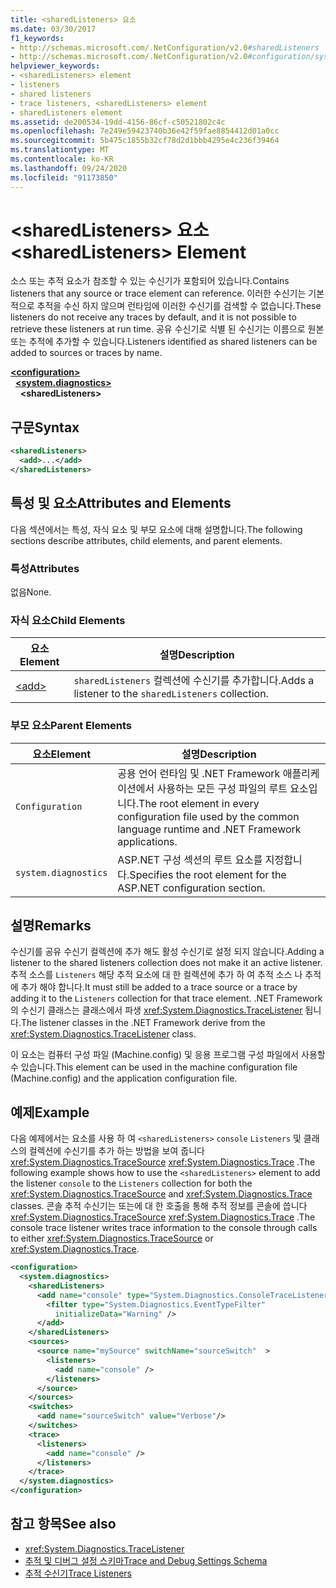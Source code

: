 ```yaml
---
title: <sharedListeners> 요소
ms.date: 03/30/2017
f1_keywords:
- http://schemas.microsoft.com/.NetConfiguration/v2.0#sharedListeners
- http://schemas.microsoft.com/.NetConfiguration/v2.0#configuration/system.diagnostics/sharedListeners
helpviewer_keywords:
- <sharedListeners> element
- listeners
- shared listeners
- trace listeners, <sharedListeners> element
- sharedListeners element
ms.assetid: de200534-19dd-4156-86cf-c50521802c4c
ms.openlocfilehash: 7e249e59423740b36e42f59fae8854412d01a0cc
ms.sourcegitcommit: 5b475c1855b32cf78d2d1bbb4295e4c236f39464
ms.translationtype: MT
ms.contentlocale: ko-KR
ms.lasthandoff: 09/24/2020
ms.locfileid: "91173850"
---
```

# <a name="sharedlisteners-element"></a><span data-ttu-id="56cf0-102">\<sharedListeners> 요소</span><span class="sxs-lookup"><span data-stu-id="56cf0-102">\<sharedListeners> Element</span></span>

<span data-ttu-id="56cf0-103">소스 또는 추적 요소가 참조할 수 있는 수신기가 포함되어 있습니다.</span><span class="sxs-lookup"><span data-stu-id="56cf0-103">Contains listeners that any source or trace element can reference.</span></span>  <span data-ttu-id="56cf0-104">이러한 수신기는 기본적으로 추적을 수신 하지 않으며 런타임에 이러한 수신기를 검색할 수 없습니다.</span><span class="sxs-lookup"><span data-stu-id="56cf0-104">These listeners do not receive any traces by default, and it is not possible to retrieve these listeners at run time.</span></span> <span data-ttu-id="56cf0-105">공유 수신기로 식별 된 수신기는 이름으로 원본 또는 추적에 추가할 수 있습니다.</span><span class="sxs-lookup"><span data-stu-id="56cf0-105">Listeners identified as shared listeners can be added to sources or traces by name.</span></span>  
  
[**\<configuration>**](../configuration-element.md)  
&nbsp;&nbsp;[**\<system.diagnostics>**](system-diagnostics-element.md)  
&nbsp;&nbsp;&nbsp;&nbsp;**\<sharedListeners>**  
  
## <a name="syntax"></a><span data-ttu-id="56cf0-106">구문</span><span class="sxs-lookup"><span data-stu-id="56cf0-106">Syntax</span></span>  
  
```xml  
<sharedListeners>
  <add>...</add>  
</sharedListeners>  
```  
  
## <a name="attributes-and-elements"></a><span data-ttu-id="56cf0-107">특성 및 요소</span><span class="sxs-lookup"><span data-stu-id="56cf0-107">Attributes and Elements</span></span>  

 <span data-ttu-id="56cf0-108">다음 섹션에서는 특성, 자식 요소 및 부모 요소에 대해 설명합니다.</span><span class="sxs-lookup"><span data-stu-id="56cf0-108">The following sections describe attributes, child elements, and parent elements.</span></span>  
  
### <a name="attributes"></a><span data-ttu-id="56cf0-109">특성</span><span class="sxs-lookup"><span data-stu-id="56cf0-109">Attributes</span></span>  

 <span data-ttu-id="56cf0-110">없음</span><span class="sxs-lookup"><span data-stu-id="56cf0-110">None.</span></span>  
  
### <a name="child-elements"></a><span data-ttu-id="56cf0-111">자식 요소</span><span class="sxs-lookup"><span data-stu-id="56cf0-111">Child Elements</span></span>  
  
|<span data-ttu-id="56cf0-112">요소</span><span class="sxs-lookup"><span data-stu-id="56cf0-112">Element</span></span>|<span data-ttu-id="56cf0-113">설명</span><span class="sxs-lookup"><span data-stu-id="56cf0-113">Description</span></span>|  
|-------------|-----------------|  
|[\<add>](add-element-for-listeners-for-trace.md)|<span data-ttu-id="56cf0-114">`sharedListeners` 컬렉션에 수신기를 추가합니다.</span><span class="sxs-lookup"><span data-stu-id="56cf0-114">Adds a listener to the `sharedListeners` collection.</span></span>|  
  
### <a name="parent-elements"></a><span data-ttu-id="56cf0-115">부모 요소</span><span class="sxs-lookup"><span data-stu-id="56cf0-115">Parent Elements</span></span>  
  
|<span data-ttu-id="56cf0-116">요소</span><span class="sxs-lookup"><span data-stu-id="56cf0-116">Element</span></span>|<span data-ttu-id="56cf0-117">설명</span><span class="sxs-lookup"><span data-stu-id="56cf0-117">Description</span></span>|  
|-------------|-----------------|  
|`Configuration`|<span data-ttu-id="56cf0-118">공용 언어 런타임 및 .NET Framework 애플리케이션에서 사용하는 모든 구성 파일의 루트 요소입니다.</span><span class="sxs-lookup"><span data-stu-id="56cf0-118">The root element in every configuration file used by the common language runtime and .NET Framework applications.</span></span>|  
|`system.diagnostics`|<span data-ttu-id="56cf0-119">ASP.NET 구성 섹션의 루트 요소를 지정합니다.</span><span class="sxs-lookup"><span data-stu-id="56cf0-119">Specifies the root element for the ASP.NET configuration section.</span></span>|  
  
## <a name="remarks"></a><span data-ttu-id="56cf0-120">설명</span><span class="sxs-lookup"><span data-stu-id="56cf0-120">Remarks</span></span>  

 <span data-ttu-id="56cf0-121">수신기를 공유 수신기 컬렉션에 추가 해도 활성 수신기로 설정 되지 않습니다.</span><span class="sxs-lookup"><span data-stu-id="56cf0-121">Adding a listener to the shared listeners collection does not make it an active listener.</span></span> <span data-ttu-id="56cf0-122">추적 소스를 `Listeners` 해당 추적 요소에 대 한 컬렉션에 추가 하 여 추적 소스 나 추적에 추가 해야 합니다.</span><span class="sxs-lookup"><span data-stu-id="56cf0-122">It must still be added to a trace source or a trace by adding it to the `Listeners` collection for that trace element.</span></span> <span data-ttu-id="56cf0-123">.NET Framework의 수신기 클래스는 클래스에서 파생 <xref:System.Diagnostics.TraceListener> 됩니다.</span><span class="sxs-lookup"><span data-stu-id="56cf0-123">The listener classes in the .NET Framework derive from the <xref:System.Diagnostics.TraceListener> class.</span></span>  
  
 <span data-ttu-id="56cf0-124">이 요소는 컴퓨터 구성 파일 (Machine.config) 및 응용 프로그램 구성 파일에서 사용할 수 있습니다.</span><span class="sxs-lookup"><span data-stu-id="56cf0-124">This element can be used in the machine configuration file (Machine.config) and the application configuration file.</span></span>  
  
## <a name="example"></a><span data-ttu-id="56cf0-125">예제</span><span class="sxs-lookup"><span data-stu-id="56cf0-125">Example</span></span>  

 <span data-ttu-id="56cf0-126">다음 예제에서는 요소를 사용 하 여 `<sharedListeners>` `console` `Listeners` 및 클래스의 컬렉션에 수신기를 추가 하는 방법을 보여 줍니다 <xref:System.Diagnostics.TraceSource> <xref:System.Diagnostics.Trace> .</span><span class="sxs-lookup"><span data-stu-id="56cf0-126">The following example shows how to use the `<sharedListeners>` element to add the listener `console` to the `Listeners` collection for both the <xref:System.Diagnostics.TraceSource> and <xref:System.Diagnostics.Trace> classes.</span></span> <span data-ttu-id="56cf0-127">콘솔 추적 수신기는 또는에 대 한 호출을 통해 추적 정보를 콘솔에 씁니다 <xref:System.Diagnostics.TraceSource> <xref:System.Diagnostics.Trace> .</span><span class="sxs-lookup"><span data-stu-id="56cf0-127">The console trace listener writes trace information to the console through calls to either <xref:System.Diagnostics.TraceSource> or <xref:System.Diagnostics.Trace>.</span></span>  
  
```xml  
<configuration>  
  <system.diagnostics>  
    <sharedListeners>  
      <add name="console" type="System.Diagnostics.ConsoleTraceListener" >  
        <filter type="System.Diagnostics.EventTypeFilter"  
          initializeData="Warning" />  
      </add>  
    </sharedListeners>  
    <sources>  
      <source name="mySource" switchName="sourceSwitch"  >  
        <listeners>  
          <add name="console" />  
        </listeners>  
      </source>  
    </sources>  
    <switches>  
      <add name="sourceSwitch" value="Verbose"/>  
    </switches>  
    <trace>  
      <listeners>  
        <add name="console" />  
      </listeners>  
    </trace>  
  </system.diagnostics>  
</configuration>
```  
  
## <a name="see-also"></a><span data-ttu-id="56cf0-128">참고 항목</span><span class="sxs-lookup"><span data-stu-id="56cf0-128">See also</span></span>

- <xref:System.Diagnostics.TraceListener>
- [<span data-ttu-id="56cf0-129">추적 및 디버그 설정 스키마</span><span class="sxs-lookup"><span data-stu-id="56cf0-129">Trace and Debug Settings Schema</span></span>](index.md)
- [<span data-ttu-id="56cf0-130">추적 수신기</span><span class="sxs-lookup"><span data-stu-id="56cf0-130">Trace Listeners</span></span>](../../../debug-trace-profile/trace-listeners.md)
